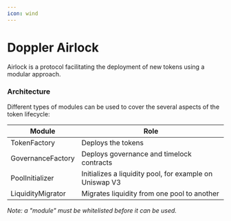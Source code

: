 ```yaml
---
icon: wind
---
```


# Doppler Airlock

Airlock is a protocol facilitating the deployment of new tokens using a modular approach.

### Architecture

Different types of modules can be used to cover the several aspects of the token lifecycle:

| Module            | Role                                                    |
| ----------------- | ------------------------------------------------------- |
| TokenFactory      | Deploys the tokens                                      |
| GovernanceFactory | Deploys governance and timelock contracts               |
| PoolInitializer   | Initializes a liquidity pool, for example on Uniswap V3 |
| LiquidityMigrator | Migrates liquidity from one pool to another             |

_Note: a "module" must be whitelisted before it can be used._
